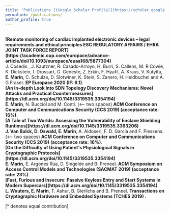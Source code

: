```yaml
---
title: "Publications [(Google Scholar Profile)](https://scholar.google.co.uk/citations?user=UzyOlhgAAAAJ&hl=en)"
permalink: /publications/
author_profile: true
---
```

<br>
<b>[Remote monitoring of cardiac implanted electronic devices – legal requirements and ethical principles ESC REGULATORY AFFAIRS / EHRA JOINT TASK FORCE REPORT](https://academic.oup.com/europace/advance-article/doi/10.1093/europace/euaa168/5877304)</b> <br>
J. Cosedis , J. Kautzner, R. Casado-Arroyo, H. Burri, S. Callens, M. R Cowie, K. Dickstein, I. Drossart, G. Geneste, Z. Erkin, F. Hyafil, A. Kraus, V. Kutyifa, <b>E. Marin</b>, C. Schulze, D. Slotwiner, K. Stein, S. Zanero, H. Heidbuchel and A. G Fraser.
<b>EP Europace 2020 (IF: 6.1)</b>.

<br>
<b>[An In-depth Look Into SDN Topology Discovery Mechanisms: Novel Attacks and Practical Countermeasures](https://dl.acm.org/doi/10.1145/3319535.3354194)</b> <br>
<b>E. Marin</b>, N. Bucciol and M. Conti. (<-- two spaces)
<b>ACM Conference on Computer and Communications Security (CCS 2019) (acceptance rate: 16%)</b>.

<br>
<b>[A Tale of Two Worlds: Assessing the Vulnerability of Enclave Shielding Runtimes](https://dl.acm.org/doi/10.1145/3319535.3363206)</b> <br>
<b>J. Van Bulck, D. Oswald, E. Marin</b>, A. Aldoseri, F. D. Garcia and F. Piessens. (<-- two spaces)
<b>ACM Conference on Computer and Communications Security (CCS 2019) (acceptance rate: 16%)</b>.

<br>
<b>[On the Difficulty of Using Patient's Physiological Signals in Cryptographic Protocols](https://dl.acm.org/doi/10.1145/3319535.3354194)</b> <br>
<b>E. Marin</b>, E. Argones Rúa, D. Singelée and B. Preneel.
<b>ACM Symposium on Access Control Models and Technologies (SACMAT 2019) (acceptance rate: 23%)</b>.

<br>
<b>[Fast, Furious and Insecure: Passive Keyless Entry and Start Systems in Modern Supercars](https://dl.acm.org/doi/10.1145/3319535.3354194)</b> <br>
<b>L. Wouters, E. Marin</b>, T. Ashur, B. Gierlichs and B. Preneel.
<b>Transactions on Cryptographic Hardware and Embedded Systems (TCHES 2019) </b>.









[\* denotes equal contribution]
